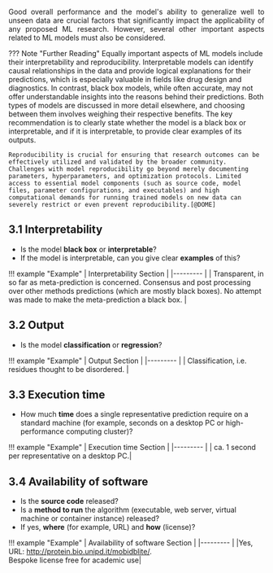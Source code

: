 <p style='text-align: justify;'>
Good overall performance and the model's ability to generalize well to unseen data are crucial factors that significantly impact the applicability of any proposed ML research. However, several other important aspects related to ML models must also be considered.
</p>

??? Note "Further Reading"
	Equally important aspects of ML models include their interpretability and reproducibility. Interpretable models can identify causal relationships in the data and provide logical explanations for their predictions, which is especially valuable in fields like drug design and diagnostics. In contrast, black box models, while often accurate, may not offer understandable insights into the reasons behind their predictions. Both types of models are discussed in more detail elsewhere, and choosing between them involves weighing their respective benefits. The key recommendation is to clearly state whether the model is a black box or interpretable, and if it is interpretable, to provide clear examples of its outputs.
	
	Reproducibility is crucial for ensuring that research outcomes can be effectively utilized and validated by the broader community. Challenges with model reproducibility go beyond merely documenting parameters, hyperparameters, and optimization protocols. Limited access to essential model components (such as source code, model files, parameter configurations, and executables) and high computational demands for running trained models on new data can severely restrict or even prevent reproducibility.[@DOME]


## 3.1 Interpretability

- Is the model __black box__ or __interpretable__? 
- If the model is interpretable, can you give clear __examples__ of this?

!!! example "Example"
	|  Interpretability Section  |
	|---------  |
	| Transparent, in so far as meta-prediction is concerned. Consensus and post processing over other methods predictions (which are mostly black boxes). No attempt was made to make the meta-prediction a black box.   |


## 3.2 Output

- Is the model __classification__ or __regression__?

!!! example "Example"
	|  Output Section  |
	|---------  |
	| Classification, i.e. residues thought to be disordered. |

## 3.3 Execution time

-  How much __time__ does a single representative prediction require on a standard machine (for example, seconds on a desktop PC or high-performance computing cluster)?

!!! example "Example"
	|  Execution time Section  |
	|---------  |
	| ca. 1 second per representative on a desktop PC.|

## 3.4 Availability of software

- Is the __source code__ released? 
- Is a __method to run__ the algorithm (executable, web server, virtual machine or container instance) released? 
- If yes, __where__ (for example, URL) and __how__ (license)?

!!! example "Example"
	|  Availability of software Section  |
	|---------  |
	|Yes, URL: http://protein.bio.unipd.it/mobidblite/. <br>  Bespoke license free for academic use|


<br> 